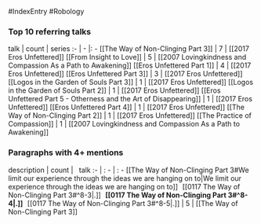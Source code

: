 #IndexEntry #Robology

### Top 10 referring talks
talk | count | series
:- | - |: -
[[The Way of Non-Clinging Part 3]] | 7 | [[2017 Eros Unfettered]]
[[From Insight to Love]] | 5 | [[2007 Lovingkindness and Compassion As a Path to Awakening]]
[[Eros Unfettered Part 1]] | 4 | [[2017 Eros Unfettered]]
[[Eros Unfettered Part 3]] | 3 | [[2017 Eros Unfettered]]
[[Logos in the Garden of Souls Part 3]] | 1 | [[2017 Eros Unfettered]]
[[Logos in the Garden of Souls Part 2]] | 1 | [[2017 Eros Unfettered]]
[[Eros Unfettered Part 5 - Otherness and the Art of Disappearing]] | 1 | [[2017 Eros Unfettered]]
[[Eros Unfettered Part 4]] | 1 | [[2017 Eros Unfettered]]
[[The Way of Non-Clinging Part 2]] | 1 | [[2017 Eros Unfettered]]
[[The Practice of Compassion]] | 1 | [[2007 Lovingkindness and Compassion As a Path to Awakening]]

### Paragraphs with 4+ mentions
description | count | &nbsp;&nbsp;talk
:- | : - | : -
[[The Way of Non-Clinging Part 3#We limit our experience through the ideas we are hanging on to\|We limit our experience through the ideas we are hanging on to]] &nbsp;&nbsp;[[0117 The Way of Non-Clinging Part 3#^8-3\|.]] &nbsp; **[[0117 The Way of Non-Clinging Part 3#^8-4\|.]]** &nbsp; [[0117 The Way of Non-Clinging Part 3#^8-5\|.]] | 5 | [[The Way of Non-Clinging Part 3]]


